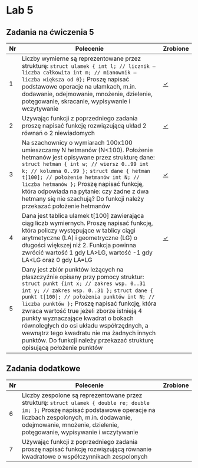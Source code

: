 # Lab 5

## Zadania na ćwiczenia 5

| Nr| Polecenie |Zrobione |
|--|--|--|
|1 |  Liczby wymierne są reprezentowane przez strukturę: `struct ulamek { int l; // licznik – liczba całkowita int m; // mianownik – liczba większa od 0};` Proszę napisać podstawowe operacje na ułamkach, m.in. dodawanie, odejmowanie, mnożenie, dzielenie, potęgowanie, skracanie, wypisywanie i wczytywanie|[✓](../lab5/zad01.cpp "zad 1")|
|2 | Używając funkcji z poprzedniego zadania proszę napisać funkcję rozwiązującą układ 2 równań o 2 niewiadomych|[✓](../lab5/zad02.cpp "zad 2")|
|3 |  Na szachownicy o wymiarach 100x100 umieszczamy N hetmanów (N<100). Położenie hetmanów jest opisywane przez strukturę dane: `struct hetman { int w; // wiersz 0..99 int k; // kolumna 0..99 };` `struct dane { hetman t[100]; // położenie hetmanów int N; // liczba hetmanów };` Proszę napisać funkcję, która odpowiada na pytanie: czy żadne z dwa hetmany się nie szachują? Do funkcji należy przekazać położenie hetmanów|[✓](../lab5/zad03.cpp "zad 3")|
|4 |  Dana jest tablica ulamek t[100] zawierająca ciąg liczb wymiernych. Proszę napisać funkcję, która policzy występujące w tablicy ciągi arytmetyczne (LA) i geometryczne (LG) o długości większej niż 2. Funkcja powinna zwrócić wartość 1 gdy LA>LG, wartość -1 gdy LA<LG oraz 0 gdy LA=LG|[✓](../lab5/zad04.cpp "zad 4")|
|5 |  Dany jest zbiór punktów leżących na płaszczyźnie opisany przy pomocy struktur: `struct punkt {int x; // zakres wsp. 0..31 int y; // zakres wsp. 0..31 };` `struct dane { punkt t[100]; // położenia punktów int N; // liczba punktów };` Proszę napisać funkcję, która zwraca wartość true jeżeli zborze istnieją 4 punkty wyznaczające kwadrat o bokach równoległych do osi układu współrzędnych, a wewnątrz tego kwadratu nie ma żadnych innych punktów. Do funkcji należy przekazać strukturę opisującą położenie punktów| |
       
## Zadania dodatkowe
| Nr| Polecenie |Zrobione |
|--|--|--|
|6 |  Liczby zespolone są reprezentowane przez strukturę: `struct ulamek { double re; double im; };` Proszę napisać podstawowe operacje na liczbach zespolonych, m.in. dodawanie, odejmowanie, mnożenie, dzielenie, potęgowanie, wypisywanie i wczytywanie| |
|7 | Używając funkcji z poprzedniego zadania proszę napisać funkcję rozwiązującą równanie kwadratowe o współczynnikach zespolonych | |